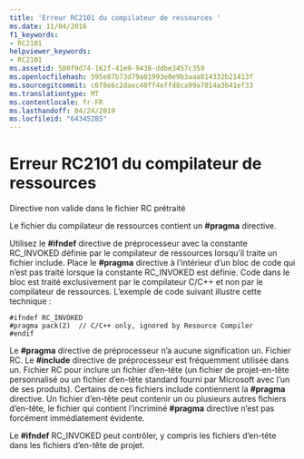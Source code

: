 ```yaml
---
title: 'Erreur RC2101 du compilateur de ressources '
ms.date: 11/04/2016
f1_keywords:
- RC2101
helpviewer_keywords:
- RC2101
ms.assetid: 580f9d74-162f-41e9-9438-ddbe3457c359
ms.openlocfilehash: 595e87b73d79a01993e0e9b3aaa814332b21413f
ms.sourcegitcommit: c6f8e6c2daec40ff4effd8ca99a7014a3b41ef33
ms.translationtype: MT
ms.contentlocale: fr-FR
ms.lasthandoff: 04/24/2019
ms.locfileid: "64345285"
---
```

# <a name="resource-compiler-error-rc2101"></a>Erreur RC2101 du compilateur de ressources 

Directive non valide dans le fichier RC prétraité

Le fichier du compilateur de ressources contient un **#pragma** directive.

Utilisez le **#ifndef** directive de préprocesseur avec la constante RC_INVOKED définie par le compilateur de ressources lorsqu’il traite un fichier include. Place le **#pragma** directive à l’intérieur d’un bloc de code qui n’est pas traité lorsque la constante RC_INVOKED est définie. Code dans le bloc est traité exclusivement par le compilateur C/C++ et non par le compilateur de ressources. L’exemple de code suivant illustre cette technique :

```
#ifndef RC_INVOKED
#pragma pack(2)  // C/C++ only, ignored by Resource Compiler
#endif
```

Le **#pragma** directive de préprocesseur n’a aucune signification un. Fichier RC. Le **#include** directive de préprocesseur est fréquemment utilisée dans un. Fichier RC pour inclure un fichier d’en-tête (un fichier de projet-en-tête personnalisé ou un fichier d’en-tête standard fourni par Microsoft avec l’un de ses produits). Certains de ces fichiers include contiennent la **#pragma** directive. Un fichier d’en-tête peut contenir un ou plusieurs autres fichiers d’en-tête, le fichier qui contient l’incriminé **#pragma** directive n’est pas forcément immédiatement évidente.

Le **#ifndef** RC_INVOKED peut contrôler, y compris les fichiers d’en-tête dans les fichiers d’en-tête de projet.